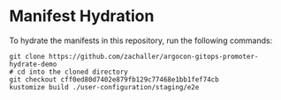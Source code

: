 # Manifest Hydration

To hydrate the manifests in this repository, run the following commands:

```shell
git clone https://github.com/zachaller/argocon-gitops-promoter-hydrate-demo
# cd into the cloned directory
git checkout cff0ed80d7402e879fb129c77468e1bb1fef74cb
kustomize build ./user-configuration/staging/e2e
```
